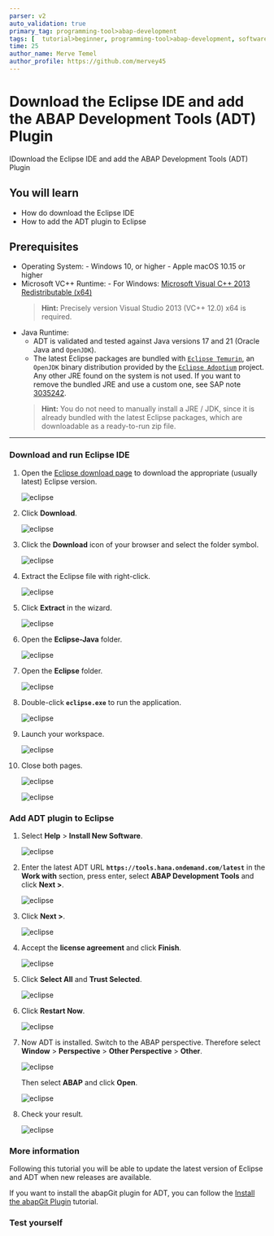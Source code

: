 ```yaml
---
parser: v2
auto_validation: true
primary_tag: programming-tool>abap-development
tags: [  tutorial>beginner, programming-tool>abap-development, software-product>sap-business-technology-platform ]
time: 25
author_name: Merve Temel
author_profile: https://github.com/mervey45
---
```



# Download the Eclipse IDE and add the ABAP Development Tools (ADT) Plugin
<!-- description --> IDownload the Eclipse IDE and add the ABAP Development Tools (ADT) Plugin


## You will learn
- How do download the Eclipse IDE
- How to add the ADT plugin to Eclipse


## Prerequisites
- Operating System: 
      - Windows 10, or higher
      - Apple macOS 10.15 or higher
- Microsoft VC++ Runtime:
      - For Windows: [Microsoft Visual C++ 2013 Redistributable (x64)](https://docs.microsoft.com/en-US/cpp/windows/latest-supported-vc-redist?view=msvc-170#visual-studio-2013-vc-120) 
    >**Hint:** Precisely version Visual Studio 2013 (VC++ 12.0) x64 is required.
-	Java Runtime:
      -	ADT is validated and tested against Java versions 17 and 21 (Oracle Java and `OpenJDK`).
      - The latest Eclipse packages are bundled with [`Eclipse Temurin`](https://adoptium.net/), an `OpenJDK` binary distribution provided by the [`Eclipse Adoptium`](https://projects.eclipse.org/projects/adoptium) project. Any other JRE found on the system is not used. If you want to remove the bundled JRE and use a custom one, see SAP note [3035242](https://launchpad.support.sap.com/#/notes/3035242).
    >**Hint:** You do not need to manually install a JRE / JDK, since it is already bundled with the latest Eclipse packages, which are downloadable as a ready-to-run zip file. 

---


### Download and run Eclipse IDE

  1. Open the [Eclipse download page](https://www.eclipse.org/downloads/packages/) to download the appropriate (usually latest) Eclipse version.

      ![eclipse](eclipse.png)

  2. Click **Download**.

      ![eclipse](eclipse2.png)

  3. Click the **Download** icon of your browser and select the folder symbol.

      ![eclipse](download0.png)

  4. Extract the Eclipse file with right-click.

      ![eclipse](download1.png)

  5. Click **Extract** in the wizard. 
   
      ![eclipse](download2.png)
  
  6. Open the **Eclipse-Java** folder.
     
      ![eclipse](download3.png)

  7. Open the **Eclipse** folder.

      ![eclipse](eclipse6.png)

  8. Double-click **`eclipse.exe`** to run the application.

      ![eclipse](eclipse7.png)

  9.  Launch your workspace.

      ![eclipse](eclipse8.png)

  10. Close both pages.

      ![eclipse](eclipse9.png)

      ![eclipse](eclipse10.png)


### Add ADT plugin to Eclipse

 1. Select **Help** > **Install New Software**.

      ![eclipse](eclipse11.png)

 2. Enter the latest ADT URL **`https://tools.hana.ondemand.com/latest`** in the **Work with** section, press enter,  select **ABAP Development Tools** and click **Next >**.

      ![eclipse](adt.png)

 3. Click **Next >**.

      ![eclipse](adt2.png)

 4. Accept the **license agreement** and click **Finish**.

      ![eclipse](adt3.png)


 5. Click **Select All** and **Trust Selected**.

      ![eclipse](adt4.png)

 6. Click **Restart Now**.

      ![eclipse](eclipse17.png)

 7. Now ADT is installed. Switch to the ABAP perspective. Therefore select **Window** > **Perspective** > **Other Perspective** > **Other**.

    ![eclipse](perspective.png)

    Then select **ABAP** and click **Open**.

      ![eclipse](perspective2.png)

 8. Check your result.

      ![eclipse](eclipse18.png)


### More information

Following this tutorial you will be able to update the latest version of Eclipse and ADT when new releases are available.

If you want to install the abapGit plugin for ADT, you can follow the [Install the abapGit Plugin](abap-install-abapgit-plugin) tutorial.

### Test yourself



